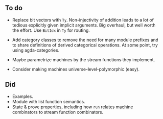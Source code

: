 ## To do

*   Replace bit vectors with `Ty`.
    Non-injectivity of addition leads to a lot of tedious explicitly given implicit arguments.
    Big overhaul, but well worth the effort.
    Use `BitIdx` in `Ty` for routing.

*   Add category classes to remove the need for many module prefixes and to share definitions of derived categorical operations.
    At some point, try using agda-categories.

*   Maybe parametrize machines by the stream functions they implement.
*   Consider making machines universe-level-polymorphic (easy).

## Did

*   Examples.
*   Module with list function semantics.
*   State & prove properties, including how `run` relates machine combinators to stream function combinators.
